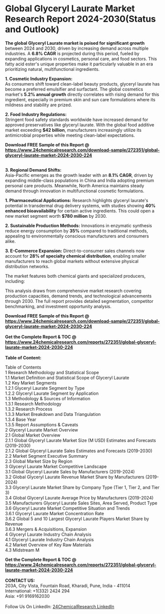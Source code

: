 <h1>Global Glyceryl Laurate Market Research Report 2024-2030(Status and Outlook)</h1><p><strong>The global Glyceryl Laurate market is poised for significant growth</strong> between 2024 and 2030, driven by increasing demand across multiple industries. A <strong>6.8% CAGR</strong> is projected during this period, fueled by expanding applications in cosmetics, personal care, and food sectors. This fatty acid ester's unique properties make it particularly valuable in an era prioritizing natural, multifunctional ingredients.</p><p><strong>1. Cosmetic Industry Expansion:</strong><br>
As consumers shift toward clean-label beauty products, glyceryl laurate has become a preferred emulsifier and surfactant. The global cosmetics market's <strong>5.2% annual growth</strong> directly correlates with rising demand for this ingredient, especially in premium skin and sun care formulations where its mildness and stability are prized.</p><p><strong>2. Food Industry Regulations:</strong><br>
Stringent food safety standards worldwide have increased demand for approved preservatives like glyceryl laurate. With the global food additive market exceeding <strong>$42 billion</strong>, manufacturers increasingly utilize its antimicrobial properties while meeting clean-label expectations.</p><div><b>Download FREE Sample of this Report @ 
            <a href="https://www.24chemicalresearch.com/download-sample/272351/global-glyceryl-laurate-market-2024-2030-224">
            https://www.24chemicalresearch.com/download-sample/272351/global-glyceryl-laurate-market-2024-2030-224</a></b></div><br><p><strong>3. Regional Demand Shifts:</strong><br>
Asia-Pacific emerges as the growth leader with an <strong>8.1% CAGR</strong>, driven by expanding middle-class populations in China and India adopting premium personal care products. Meanwhile, North America maintains steady demand through innovation in multifunctional cosmetic formulations.</p><p><strong>1. Pharmaceutical Applications:</strong>
Research highlights glyceryl laurate's potential in transdermal drug delivery systems, with studies showing <strong>40% enhanced bioavailability</strong> for certain active ingredients. This could open a new market segment worth <strong>$780 million</strong> by 2030.</p><p><strong>2. Sustainable Production Methods:</strong>
Innovations in enzymatic synthesis reduce energy consumption by <strong>35%</strong> compared to traditional methods, appealing to environmentally conscious manufacturers and consumers alike.</p><p><strong>3. E-Commerce Expansion:</strong>
Direct-to-consumer sales channels now account for <strong>28% of specialty chemical distribution</strong>, enabling smaller manufacturers to reach global markets without extensive physical distribution networks.</p><p>The market features both chemical giants and specialized producers, including:
</p><p>This analysis draws from comprehensive market research covering production capacities, demand trends, and technological advancements through 2030. The full report provides detailed segmentation, competitor benchmarking, and investment opportunity analysis.</p><div><b>Download FREE Sample of this Report @ 
            <a href="https://www.24chemicalresearch.com/download-sample/272351/global-glyceryl-laurate-market-2024-2030-224">
            https://www.24chemicalresearch.com/download-sample/272351/global-glyceryl-laurate-market-2024-2030-224</a></b></div><br><div><b>Get the Complete Report & TOC @ 
            <a href="https://www.24chemicalresearch.com/reports/272351/global-glyceryl-laurate-market-2024-2030-224">
            https://www.24chemicalresearch.com/reports/272351/global-glyceryl-laurate-market-2024-2030-224</a></b></div><br>
            <b>Table of Content:</b><p>Table of Contents<br />
1 Research Methodology and Statistical Scope<br />
1.1 Market Definition and Statistical Scope of Glyceryl Laurate<br />
1.2 Key Market Segments<br />
1.2.1 Glyceryl Laurate Segment by Type<br />
1.2.2 Glyceryl Laurate Segment by Application<br />
1.3 Methodology & Sources of Information<br />
1.3.1 Research Methodology<br />
1.3.2 Research Process<br />
1.3.3 Market Breakdown and Data Triangulation<br />
1.3.4 Base Year<br />
1.3.5 Report Assumptions & Caveats<br />
2 Glyceryl Laurate Market Overview<br />
2.1 Global Market Overview<br />
2.1.1 Global Glyceryl Laurate Market Size (M USD) Estimates and Forecasts (2019-2030)<br />
2.1.2 Global Glyceryl Laurate Sales Estimates and Forecasts (2019-2030)<br />
2.2 Market Segment Executive Summary<br />
2.3 Global Market Size by Region<br />
3 Glyceryl Laurate Market Competitive Landscape<br />
3.1 Global Glyceryl Laurate Sales by Manufacturers (2019-2024)<br />
3.2 Global Glyceryl Laurate Revenue Market Share by Manufacturers (2019-2024)<br />
3.3 Glyceryl Laurate Market Share by Company Type (Tier 1, Tier 2, and Tier 3)<br />
3.4 Global Glyceryl Laurate Average Price by Manufacturers (2019-2024)<br />
3.5 Manufacturers Glyceryl Laurate Sales Sites, Area Served, Product Type<br />
3.6 Glyceryl Laurate Market Competitive Situation and Trends<br />
3.6.1 Glyceryl Laurate Market Concentration Rate<br />
3.6.2 Global 5 and 10 Largest Glyceryl Laurate Players Market Share by Revenue<br />
3.6.3 Mergers & Acquisitions, Expansion<br />
4 Glyceryl Laurate Industry Chain Analysis<br />
4.1 Glyceryl Laurate Industry Chain Analysis<br />
4.2 Market Overview of Key Raw Materials<br />
4.3 Midstream M</p><div><b>Get the Complete Report & TOC @ 
            <a href="https://www.24chemicalresearch.com/reports/272351/global-glyceryl-laurate-market-2024-2030-224">
            https://www.24chemicalresearch.com/reports/272351/global-glyceryl-laurate-market-2024-2030-224</a></b></div><br><b>CONTACT US:</b><br>
            203A, City Vista, Fountain Road, Kharadi, Pune, India - 411014<br>
            International: +1(332) 2424 294<br>
            Asia: +91 9169162030 <br><br>
            Follow Us On LinkedIn: <a href="https://www.linkedin.com/company/24chemicalresearch/">24ChemicalResearch LinkedIn</a>
